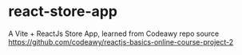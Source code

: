 # react-store-app
A Vite + ReactJs Store App, learned from Codeawy repo source https://github.com/codeawy/reactjs-basics-online-course-project-2
